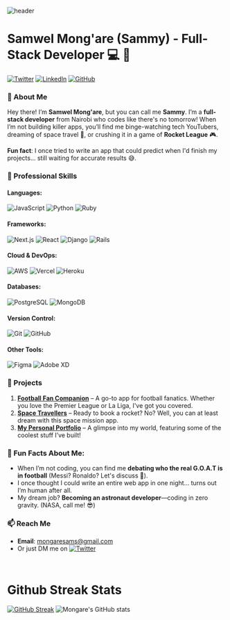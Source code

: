 
   ![header](./gh-header.jpg)

# Samwel Mong'are (Sammy) - Full-Stack Developer 💻 🚀

[![Twitter](https://img.shields.io/badge/-@sam_mongare-1DA1F2?style=flat&logo=twitter&logoColor=white)](https://twitter.com/sam_mongare)
[![LinkedIn](https://img.shields.io/badge/-LinkedIn-blue?style=flat&logo=linkedin&logoColor=white)](https://www.linkedin.com/in/samwel-mongare/)
[![GitHub](https://img.shields.io/badge/-GitHub-333?style=flat&logo=github&logoColor=white)](https://github.com/samwel-mongare)

### 👋 About Me
Hey there! I’m **Samwel Mong'are**, but you can call me **Sammy**. I’m a **full-stack developer** from Nairobi who codes like there's no tomorrow! When I’m not building killer apps, you’ll find me binge-watching tech YouTubers, dreaming of space travel 🚀, or crushing it in a game of **Rocket League** 🎮.

**Fun fact**: I once tried to write an app that could predict when I'd finish my projects... still waiting for accurate results 😅.

### 💼 Professional Skills

#### Languages:
 ![JavaScript](https://img.shields.io/badge/-JavaScript-F7DF1E?style=flat&logo=javascript&logoColor=black) 
![Python](https://img.shields.io/badge/-Python-3776AB?style=flat&logo=python&logoColor=white) 
 ![Ruby](https://img.shields.io/badge/-Ruby-CC342D?style=flat&logo=ruby&logoColor=white)

#### Frameworks:
 ![Next.js](https://img.shields.io/badge/-Next.js-000000?style=flat&logo=nextdotjs&logoColor=white)
 ![React](https://img.shields.io/badge/-React-61DAFB?style=flat&logo=react&logoColor=black) 
 ![Django](https://img.shields.io/badge/-Django-092E20?style=flat&logo=django&logoColor=white) 
 ![Rails](https://img.shields.io/badge/-Ruby_on_Rails-CC0000?style=flat&logo=rubyonrails&logoColor=white)

#### Cloud & DevOps:
 ![AWS](https://img.shields.io/badge/-AWS-232F3E?style=flat&logo=amazon-aws&logoColor=white) 
 ![Vercel](https://img.shields.io/badge/-Vercel-000000?style=flat&logo=vercel&logoColor=white) 
 ![Heroku](https://img.shields.io/badge/-Heroku-430098?style=flat&logo=heroku&logoColor=white)

#### Databases:
 ![PostgreSQL](https://img.shields.io/badge/-PostgreSQL-4169E1?style=flat&logo=postgresql&logoColor=white) 
 ![MongoDB](https://img.shields.io/badge/-MongoDB-47A248?style=flat&logo=mongodb&logoColor=white)

#### Version Control:
 ![Git](https://img.shields.io/badge/-Git-F05032?style=flat&logo=git&logoColor=white) 
 ![GitHub](https://img.shields.io/badge/-GitHub-333?style=flat&logo=github&logoColor=white)

#### Other Tools:
 ![Figma](https://img.shields.io/badge/-Figma-F24E1E?style=flat&logo=figma&logoColor=white) 
 ![Adobe XD](https://img.shields.io/badge/-Adobe_XD-FF61F6?style=flat&logo=adobe-xd&logoColor=white)

### 🚀 Projects
1. **[Football Fan Companion](https://github.com/samwel-mongare/football_fan_companion)** – A go-to app for football fanatics. Whether you love the Premier League or La Liga, I've got you covered.
2. **[Space Travellers](https://github.com/samwel-mongare/space_travellers)** – Ready to book a rocket? No? Well, you can at least dream with this space mission app.
3. **[My Personal Portfolio](https://github.com/samwel-mongare/Personal-Portfolio)** – A glimpse into my world, featuring some of the coolest stuff I’ve built!

### 🎉 Fun Facts About Me:
- When I’m not coding, you can find me **debating who the real G.O.A.T is in football** (Messi? Ronaldo? Let's discuss 🤔).
- I once thought I could write an entire web app in one night... turns out I’m human after all.
- My dream job? **Becoming an astronaut developer**—coding in zero gravity. (NASA, call me! 😎)

### 📫 Reach Me
- **Email**: [mongaresams@gmail.com](mailto:mongaresams@gmail.com)
- Or just DM me on [![Twitter](https://img.shields.io/badge/-@sam_mongare-1DA1F2?style=flat&logo=twitter&logoColor=white)](https://twitter.com/sam_mongare)

</br>
  
# Github Streak Stats

[![GitHub Streak](http://github-readme-streak-stats.herokuapp.com?user=samwel-mongare&date&show_format=M%20j%5B%2C%20Y%5D)]() 
![Mongare's GitHub stats](https://github-readme-stats.vercel.app/api?username=samwel-mongare&date&show_icons=true&theme=radical)
</br>
